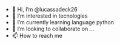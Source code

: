 - 👋 Hi, I’m @lucassadeck26
- 👀 I’m interested in tecnologies
- 🌱 I’m currently learning language python
- 💞️ I’m looking to collaborate on ...
- 📫 How to reach me
